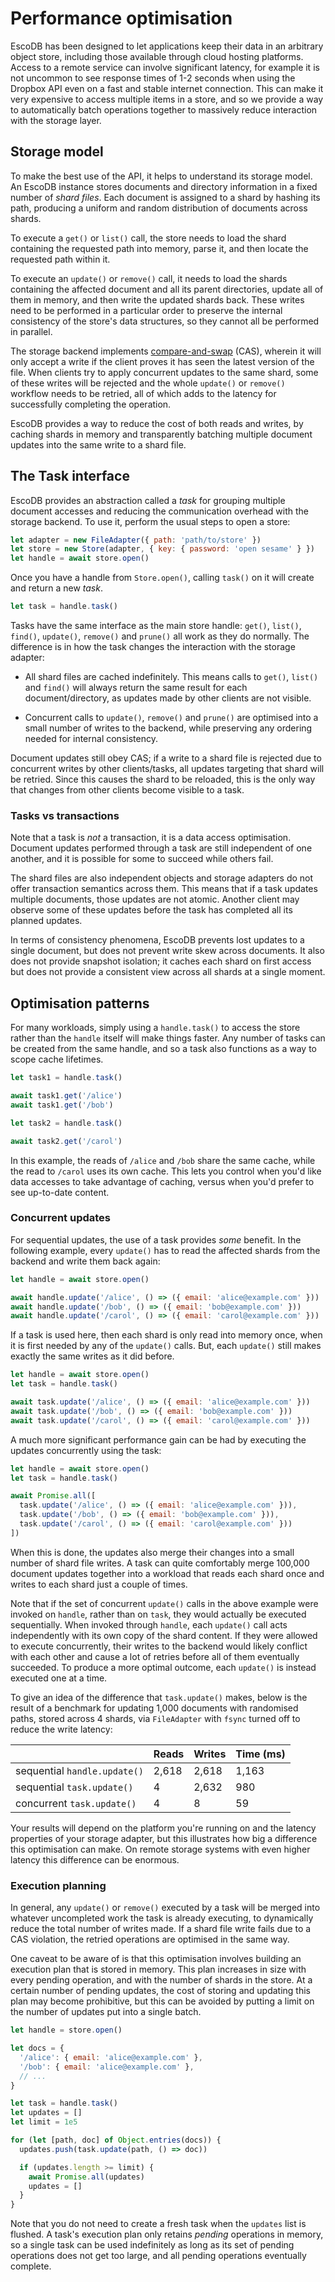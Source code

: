 # Performance optimisation

EscoDB has been designed to let applications keep their data in an arbitrary
object store, including those available through cloud hosting platforms. Access
to a remote service can involve significant latency, for example it is not
uncommon to see response times of 1-2 seconds when using the Dropbox API even on
a fast and stable internet connection. This can make it very expensive to access
multiple items in a store, and so we provide a way to automatically batch
operations together to massively reduce interaction with the storage layer.


## Storage model

To make the best use of the API, it helps to understand its storage model. An
EscoDB instance stores documents and directory information in a fixed number of
_shard files_. Each document is assigned to a shard by hashing its path,
producing a uniform and random distribution of documents across shards.

To execute a `get()` or `list()` call, the store needs to load the shard
containing the requested path into memory, parse it, and then locate the
requested path within it.

To execute an `update()` or `remove()` call, it needs to load the shards
containing the affected document and all its parent directories, update all of
them in memory, and then write the updated shards back. These writes need to be
performed in a particular order to preserve the internal consistency of the
store's data structures, so they cannot all be performed in parallel.

The storage backend implements
[compare-and-swap](https://en.wikipedia.org/wiki/Compare-and-swap) (CAS),
wherein it will only accept a write if the client proves it has seen the latest
version of the file. When clients try to apply concurrent updates to the same
shard, some of these writes will be rejected and the whole `update()` or
`remove()` workflow needs to be retried, all of which adds to the latency for
successfully completing the operation.

EscoDB provides a way to reduce the cost of both reads and writes, by caching
shards in memory and transparently batching multiple document updates into the
same write to a shard file.


## The Task interface

EscoDB provides an abstraction called a _task_ for grouping multiple document
accesses and reducing the communication overhead with the storage backend. To
use it, perform the usual steps to open a store:

```js
let adapter = new FileAdapter({ path: 'path/to/store' })
let store = new Store(adapter, { key: { password: 'open sesame' } })
let handle = await store.open()
```

Once you have a handle from `Store.open()`, calling `task()` on it will create
and return a new _task_.

```js
let task = handle.task()
```

Tasks have the same interface as the main store handle: `get()`, `list()`,
`find()`, `update()`, `remove()` and `prune()` all work as they do normally. The
difference is in how the task changes the interaction with the storage adapter:

- All shard files are cached indefinitely. This means calls to `get()`, `list()`
  and `find()` will always return the same result for each document/directory,
  as updates made by other clients are not visible.

- Concurrent calls to `update()`, `remove()` and `prune()` are optimised into a
  small number of writes to the backend, while preserving any ordering needed
  for internal consistency.

Document updates still obey CAS; if a write to a shard file is rejected due to
concurrent writes by other clients/tasks, all updates targeting that shard will
be retried. Since this causes the shard to be reloaded, this is the only way
that changes from other clients become visible to a task.

### Tasks vs transactions

Note that a task is _not_ a transaction, it is a data access optimisation.
Document updates performed through a task are still independent of one another,
and it is possible for some to succeed while others fail.

The shard files are also independent objects and storage adapters do not offer
transaction semantics across them. This means that if a task updates multiple
documents, those updates are not atomic. Another client may observe some of
these updates before the task has completed all its planned updates.

In terms of consistency phenomena, EscoDB prevents lost updates to a single
document, but does not prevent write skew across documents. It also does not
provide snapshot isolation; it caches each shard on first access but does not
provide a consistent view across all shards at a single moment.
 

## Optimisation patterns

For many workloads, simply using a `handle.task()` to access the store rather
than the `handle` itself will make things faster. Any number of tasks can be
created from the same handle, and so a task also functions as a way to scope
cache lifetimes.

```js
let task1 = handle.task()

await task1.get('/alice')
await task1.get('/bob')

let task2 = handle.task()

await task2.get('/carol')
```

In this example, the reads of `/alice` and `/bob` share the same cache, while
the read to `/carol` uses its own cache. This lets you control when you'd like
data accesses to take advantage of caching, versus when you'd prefer to see
up-to-date content.

### Concurrent updates

For sequential updates, the use of a task provides _some_ benefit. In the
following example, every `update()` has to read the affected shards from the
backend and write them back again:

```js
let handle = await store.open()

await handle.update('/alice', () => ({ email: 'alice@example.com' }))
await handle.update('/bob', () => ({ email: 'bob@example.com' }))
await handle.update('/carol', () => ({ email: 'carol@example.com' }))
```

If a task is used here, then each shard is only read into memory once, when it
is first needed by any of the `update()` calls. But, each `update()` still makes
exactly the same writes as it did before.

```js
let handle = await store.open()
let task = handle.task()

await task.update('/alice', () => ({ email: 'alice@example.com' }))
await task.update('/bob', () => ({ email: 'bob@example.com' }))
await task.update('/carol', () => ({ email: 'carol@example.com' }))
```

A much more significant performance gain can be had by executing the updates
concurrently using the task:

```js
let handle = await store.open()
let task = handle.task()

await Promise.all([
  task.update('/alice', () => ({ email: 'alice@example.com' })),
  task.update('/bob', () => ({ email: 'bob@example.com' })),
  task.update('/carol', () => ({ email: 'carol@example.com' }))
])
```

When this is done, the updates also merge their changes into a small number of
shard file writes. A task can quite comfortably merge 100,000 document updates
together into a workload that reads each shard once and writes to each shard
just a couple of times.

Note that if the set of concurrent `update()` calls in the above example were
invoked on `handle`, rather than on `task`, they would actually be executed
sequentially. When invoked through `handle`, each `update()` call acts
independently with its own copy of the shard content. If they were allowed to
execute concurrently, their writes to the backend would likely conflict with
each other and cause a lot of retries before all of them eventually succeeded.
To produce a more optimal outcome, each `update()` is instead executed one at a
time.

To give an idea of the difference that `task.update()` makes, below is the
result of a benchmark for updating 1,000 documents with randomised paths, stored
across 4 shards, via `FileAdapter` with `fsync` turned off to reduce the write
latency:

|                              | Reads | Writes | Time (ms) |
| ---------------------------- | ----- | ------ | --------- |
| sequential `handle.update()` | 2,618 |  2,618 |     1,163 |
| sequential `task.update()`   |     4 |  2,632 |       980 |
| concurrent `task.update()`   |     4 |      8 |        59 |

Your results will depend on the platform you're running on and the latency
properties of your storage adapter, but this illustrates how big a difference
this optimisation can make. On remote storage systems with even higher latency
this difference can be enormous.

### Execution planning

In general, any `update()` or `remove()` executed by a task will be merged into
whatever uncompleted work the task is already executing, to dynamically reduce
the total number of writes made. If a shard file write fails due to a CAS
violation, the retried operations are optimised in the same way.

One caveat to be aware of is that this optimisation involves building an
execution plan that is stored in memory. This plan increases in size with every
pending operation, and with the number of shards in the store. At a certain
number of pending updates, the cost of storing and updating this plan may become
prohibitive, but this can be avoided by putting a limit on the number of updates
put into a single batch.

```js
let handle = store.open()

let docs = {
  '/alice': { email: 'alice@example.com' },
  '/bob': { email: 'alice@example.com' },
  // ...
}

let task = handle.task()
let updates = []
let limit = 1e5

for (let [path, doc] of Object.entries(docs)) {
  updates.push(task.update(path, () => doc))

  if (updates.length >= limit) {
    await Promise.all(updates)
    updates = []
  }
}
```

Note that you do not need to create a fresh task when the `updates` list is
flushed. A task's execution plan only retains _pending_ operations in memory, so
a single task can be used indefinitely as long as its set of pending operations
does not get too large, and all pending operations eventually complete.
